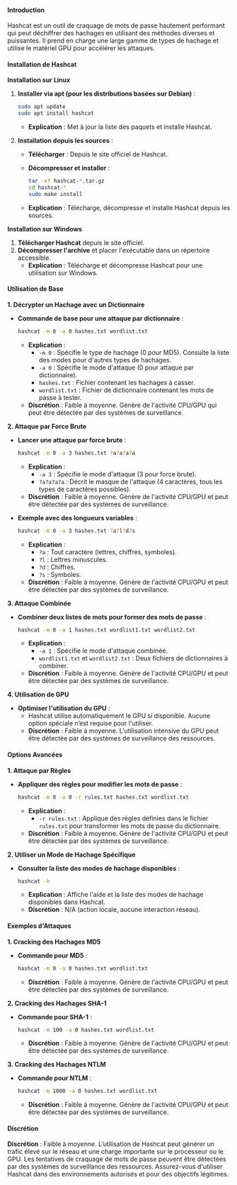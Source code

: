 #### Introduction

Hashcat est un outil de craquage de mots de passe hautement performant qui peut déchiffrer des hachages en utilisant des méthodes diverses et puissantes. Il prend en charge une large gamme de types de hachage et utilise le matériel GPU pour accélérer les attaques.

#### Installation de Hashcat

**Installation sur Linux**

1.  **Installer via apt (pour les distributions basées sur Debian)** :

    ```bash
    sudo apt update
    sudo apt install hashcat
    ```

    * **Explication** : Met à jour la liste des paquets et installe Hashcat.
2. **Installation depuis les sources** :
   * **Télécharger** : Depuis le site officiel de Hashcat.
   *   **Décompresser et installer** :

       ```bash
       tar -xf hashcat-*.tar.gz
       cd hashcat-*
       sudo make install
       ```
   * **Explication** : Télécharge, décompresse et installe Hashcat depuis les sources.

**Installation sur Windows**

1. **Télécharger Hashcat** depuis le site officiel.
2. **Décompresser l'archive** et placer l'exécutable dans un répertoire accessible.
   * **Explication** : Télécharge et décompresse Hashcat pour une utilisation sur Windows.

#### Utilisation de Base

**1. Décrypter un Hachage avec un Dictionnaire**

*   **Commande de base pour une attaque par dictionnaire** :

    ```bash
    hashcat -m 0 -a 0 hashes.txt wordlist.txt
    ```

    * **Explication** :
      * `-m 0` : Spécifie le type de hachage (0 pour MD5). Consulte la liste des modes pour d'autres types de hachages.
      * `-a 0` : Spécifie le mode d'attaque (0 pour attaque par dictionnaire).
      * `hashes.txt` : Fichier contenant les hachages à casser.
      * `wordlist.txt` : Fichier de dictionnaire contenant les mots de passe à tester.
    * **Discrétion** : Faible à moyenne. Génère de l'activité CPU/GPU qui peut être détectée par des systèmes de surveillance.

**2. Attaque par Force Brute**

*   **Lancer une attaque par force brute** :

    ```bash
    hashcat -m 0 -a 3 hashes.txt ?a?a?a?a
    ```

    * **Explication** :
      * `-a 3` : Spécifie le mode d'attaque (3 pour force brute).
      * `?a?a?a?a` : Décrit le masque de l'attaque (4 caractères, tous les types de caractères possibles).
    * **Discrétion** : Faible à moyenne. Génère de l'activité CPU/GPU et peut être détectée par des systèmes de surveillance.
*   **Exemple avec des longueurs variables** :

    ```bash
    hashcat -m 0 -a 3 hashes.txt ?a?l?d?s
    ```

    * **Explication** :
      * `?a` : Tout caractère (lettres, chiffres, symboles).
      * `?l` : Lettres minuscules.
      * `?d` : Chiffres.
      * `?s` : Symboles.
    * **Discrétion** : Faible à moyenne. Génère de l'activité CPU/GPU et peut être détectée par des systèmes de surveillance.

**3. Attaque Combinée**

*   **Combiner deux listes de mots pour former des mots de passe** :

    ```bash
    hashcat -m 0 -a 1 hashes.txt wordlist1.txt wordlist2.txt
    ```

    * **Explication** :
      * `-a 1` : Spécifie le mode d'attaque combinée.
      * `wordlist1.txt` et `wordlist2.txt` : Deux fichiers de dictionnaires à combiner.
    * **Discrétion** : Faible à moyenne. Génère de l'activité CPU/GPU et peut être détectée par des systèmes de surveillance.

**4. Utilisation de GPU**

* **Optimiser l'utilisation du GPU** :
  * Hashcat utilise automatiquement le GPU si disponible. Aucune option spéciale n’est requise pour l'utiliser.
  * **Discrétion** : Faible à moyenne. L'utilisation intensive du GPU peut être détectée par des systèmes de surveillance des ressources.

#### Options Avancées

**1. Attaque par Règles**

*   **Appliquer des règles pour modifier les mots de passe** :

    ```bash
    hashcat -m 0 -a 0 -r rules.txt hashes.txt wordlist.txt
    ```

    * **Explication** :
      * `-r rules.txt` : Applique des règles définies dans le fichier `rules.txt` pour transformer les mots de passe du dictionnaire.
    * **Discrétion** : Faible à moyenne. Génère de l'activité CPU/GPU et peut être détectée par des systèmes de surveillance.

**2. Utiliser un Mode de Hachage Spécifique**

*   **Consulter la liste des modes de hachage disponibles** :

    ```bash
    hashcat -h
    ```

    * **Explication** : Affiche l'aide et la liste des modes de hachage disponibles dans Hashcat.
    * **Discrétion** : N/A (action locale, aucune interaction réseau).

#### Exemples d'Attaques

**1. Cracking des Hachages MD5**

*   **Commande pour MD5** :

    ```bash
    hashcat -m 0 -a 0 hashes.txt wordlist.txt
    ```

    * **Discrétion** : Faible à moyenne. Génère de l'activité CPU/GPU et peut être détectée par des systèmes de surveillance.

**2. Cracking des Hachages SHA-1**

*   **Commande pour SHA-1** :

    ```bash
    hashcat -m 100 -a 0 hashes.txt wordlist.txt
    ```

    * **Discrétion** : Faible à moyenne. Génère de l'activité CPU/GPU et peut être détectée par des systèmes de surveillance.

**3. Cracking des Hachages NTLM**

*   **Commande pour NTLM** :

    ```bash
    hashcat -m 1000 -a 0 hashes.txt wordlist.txt
    ```

    * **Discrétion** : Faible à moyenne. Génère de l'activité CPU/GPU et peut être détectée par des systèmes de surveillance.

#### Discrétion

**Discrétion** : Faible à moyenne. L’utilisation de Hashcat peut générer un trafic élevé sur le réseau et une charge importante sur le processeur ou le GPU. Les tentatives de craquage de mots de passe peuvent être détectées par des systèmes de surveillance des ressources. Assurez-vous d'utiliser Hashcat dans des environnements autorisés et pour des objectifs légitimes.

####
